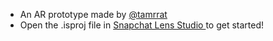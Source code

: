 - An AR prototype made by [@tamrrat](https://twitter.com/tamrrat)
- Open the .isproj file in [Snapchat Lens Studio ](https://lensstudio.snapchat.com/guides/getting-started/) to get started!
